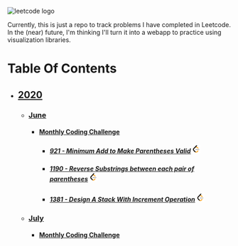 ![leetcode logo](https://assets.leetcode.com/static_assets/public/images/LeetCode_Sharing.png)

Currently, this is just a repo to track problems I have completed in Leetcode. In the (near) future, I'm thinking I'll turn it into a webapp to practice using visualization libraries.

  # Table Of Contents
  * ## [2020](./2020)
    * ### [June](./2020/June)
      * #### [Monthly Coding Challenge](./2020/June/codingChallenge)
        * ##### [921 - Minimum Add to Make Parentheses Valid](./2020/June/921_min_add_to_make_paren_valid.js)  <a href="https://leetcode.com/problems/minimum-add-to-make-parentheses-valid/"><img src="./leetcode-logo.png" height=20px /></a>
        * ##### [1190 - Reverse Substrings between each pair of parentheses](./2020/June/1190_reverse_substrings_between_each_pair_of_parentheses.js)  <a href="https://leetcode.com/problems/reverse-substrings-between-each-pair-of-parentheses/"><img src="./leetcode-logo.png" height=20px /></a>
        * ##### [1381 - Design A Stack With Increment Operation](./2020/June/1381_design_stack_with_inc_op.js)  <a href="https://leetcode.com/problems/design-a-stack-with-increment-operation/"><img src="./leetcode-logo.png" height=20px /></a>
    * ### [July](./2020/July)
      * #### [Monthly Coding Challenge](./2020/July/codingChallenge)